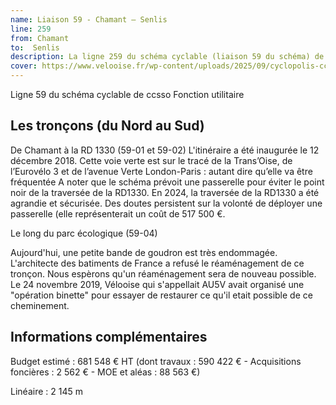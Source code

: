 ```yaml
---
name: Liaison 59 - Chamant – Senlis
line: 259
from: Chamant
to:  Senlis 
description: La ligne 259 du schéma cyclable (liaison 59 du schéma) de ccsso reliera Chamant à Senlis 
cover: https://www.velooise.fr/wp-content/uploads/2025/09/cyclopolis-ccsso-259.jpg
---
```

Ligne 59 du schéma cyclable de ccsso
Fonction utilitaire

## Les tronçons (du Nord au Sud)
De Chamant à la RD 1330 (59-01 et 59-02)
L'itinéraire a été inaugurée le 12 décembre 2018. Cette voie verte est sur le tracé de la Trans’Oise, de l’Eurovélo 3 et de l’avenue Verte London-Paris :
autant dire qu’elle va être fréquentée
A noter que le schéma prévoit une passerelle pour éviter le point noir de la traversée de la RD1330.
En 2024, la traversée de la RD1330 a été agrandie et sécurisée. Des doutes persistent sur la volonté de déployer une passerelle (elle représenterait un coût de 517 500 €.


Le long du parc écologique (59-04)

Aujourd'hui, une petite bande de goudron est très endommagée. L'architecte des batiments de France a refusé le réaménagement de ce tronçon. Nous espèrons  qu'un réaménagement sera de nouveau possible. Le 24 novembre 2019, Vélooise qui s'appellait AU5V avait organisé une "opération binette" pour essayer de restaurer ce qu'il etait possible de ce cheminement.
  

## Informations complémentaires

Budget estimé : 681 548 € HT (dont travaux : 590 422 € - Acquisitions foncières : 2 562 € - MOE et aléas : 88 563 €)

Linéaire : 2 145 m

